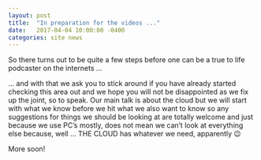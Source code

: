 ```yaml
---
layout: post
title:  "In preparation for the videos ..."
date:   2017-04-04 10:00:00 -0400
categories: site news
---
```

So there turns out to be quite a few steps before one can be a true to life podcaster on the internets …

… and with that we ask you to stick around if you have already started checking this area out and we hope you will not be disappointed as we fix up the joint, so to speak.  Our main talk is about the cloud but we will start with what we know before we hit what we also want to know so any suggestions for things we should be looking at are totally welcome and just because we use PC’s mostly, does not mean we can’t look at everything else because, well … THE CLOUD has whatever we need, apparently 😉

More soon!